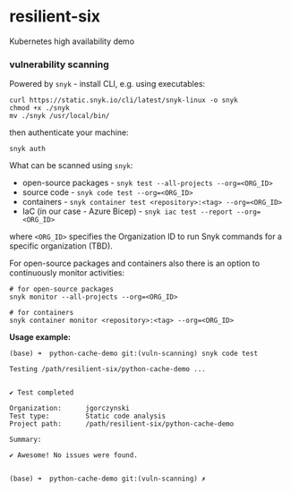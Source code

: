 # resilient-six
Kubernetes high availability demo

### vulnerability scanning
Powered by `snyk` - install CLI, e.g. using executables:
```shell
curl https://static.snyk.io/cli/latest/snyk-linux -o snyk
chmod +x ./snyk
mv ./snyk /usr/local/bin/ 
```
then authenticate your machine:
```shell
snyk auth
```
What can be scanned using `snyk`:
* open-source packages - `snyk test --all-projects --org=<ORG_ID>`
* source code - `snyk code test --org=<ORG_ID>`
* containers - `snyk container test <repository>:<tag> --org=<ORG_ID>`
* IaC (in our case - Azure Bicep) - `snyk iac test --report --org=<ORG_ID>`

where `<ORG_ID>` specifies the Organization ID to run Snyk commands for a specific organization (TBD).

For open-source packages and containers also there is an option to continuously monitor activities:
```shell
# for open-source packages
snyk monitor --all-projects --org=<ORG_ID>

# for containers
snyk container monitor <repository>:<tag> --org=<ORG_ID>
```

**Usage example:**
```shell
(base) ➜  python-cache-demo git:(vuln-scanning) snyk code test

Testing /path/resilient-six/python-cache-demo ...


✔ Test completed

Organization:      jgorczynski
Test type:         Static code analysis
Project path:      /path/resilient-six/python-cache-demo

Summary:

✔ Awesome! No issues were found.


(base) ➜  python-cache-demo git:(vuln-scanning) ✗ 
```
